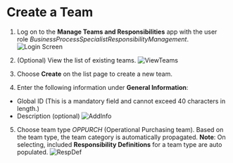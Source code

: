 # Create a Team
1.	Log on to the **Manage Teams and Responsibilities** app with the user role _BusinessProcessSpecialistResponsibilityManagement_.
![Login Screen](https://github.com/sitbtprm/BTPRM-HandsOn/assets/122516873/04de989b-1d02-48d4-a2d9-f86d65d21cb8)

2. (Optional) View the list of existing teams.
![ViewTeams](https://github.com/sitbtprm/BTPRM-HandsOn/assets/122516873/1aaa8870-16d7-4110-b20b-994153cc0e58)

3.	Choose **Create** on the list page to create a new team.
4.	Enter the following information under **General Information**:
   - Global ID (This is a mandatory field and cannot exceed 40 characters in length.)
   - Description (optional)
![AddInfo](https://github.com/sitbtprm/BTPRM-HandsOn/assets/122516873/df1082b6-1715-4d0f-858c-6f7c9c19f6f4)

5.	Choose team type _OPPURCH_ (Operational Purchasing team). Based on the team type, the team category is automatically propagated.
   **Note**: On selecting, included **Responsibility Definitions** for a team type are auto populated.
![RespDef](https://github.com/sitbtprm/BTPRM-HandsOn/assets/122516873/166dfc14-d929-4df6-8b31-a9d182a1b9f1)

